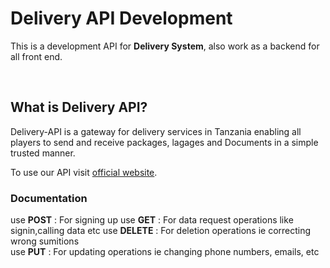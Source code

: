 # Delivery API Development
This is a development API for **Delivery System**, also work as a backend for all front end.

<br>

## What is Delivery API?

Delivery-API is a gateway for delivery services in Tanzania enabling all players to send and receive packages, lagages and Documents in a simple trusted manner. 

To use our API visit [official website](https://fikisha.com).

### Documentation

use **POST**    : For signing up
use **GET**     : For data request operations like signin,calling data etc
use **DELETE**  : For deletion operations ie correcting wrong sumitions  
use **PUT**     : For updating operations ie changing phone numbers, emails, etc